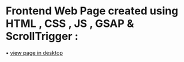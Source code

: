 # Frontend Web Page created using HTML , CSS , JS , GSAP & ScrollTrigger :
• [ view page in desktop ](https://vermahrithik.github.io/gsap_scrolltrigger/)
